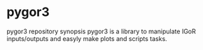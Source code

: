 # pygor3
pygor3 repository
synopsis
pygor3 is a library to manipulate IGoR inputs/outputs and easyly make plots and scripts tasks.
